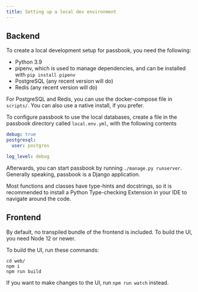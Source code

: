 ```yaml
---
title: Setting up a local dev environment
---
```


## Backend

To create a local development setup for passbook, you need the following:

- Python 3.9
- pipenv, which is used to manage dependencies, and can be installed with `pip install pipenv`
- PostgreSQL (any recent version will do)
- Redis (any recent version will do)

For PostgreSQL and Redis, you can use the docker-compose file in `scripts/`. You can also use a native install, if you prefer.

To configure passbook to use the local databases, create a file in the passbook directory called `local.env.yml`, with the following contents

```yaml
debug: true
postgresql:
  user: postgres

log_level: debug
```

Afterwards, you can start passbook by running `./manage.py runserver`. Generally speaking, passbook is a Django application.

Most functions and classes have type-hints and docstrings, so it is recommended to install a Python Type-checking Extension in your IDE to navigate around the code.

## Frontend

By default, no transpiled bundle of the frontend is included. To build the UI, you need Node 12 or newer.

To build the UI, run these commands:

```
cd web/
npm i
npm run build
```

If you want to make changes to the UI, run `npm run watch` instead.

